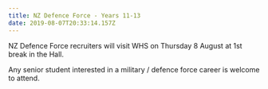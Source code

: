 ```yaml
---
title: NZ Defence Force - Years 11-13
date: 2019-08-07T20:33:14.157Z
---
```

NZ Defence Force recruiters will visit WHS on Thursday 8 August at 1st break in the Hall. 

Any senior student interested in a military / defence force career is welcome to attend.
